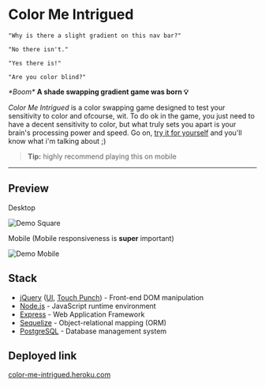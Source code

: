 Color Me Intrigued
===================

```
"Why is there a slight gradient on this nav bar?"

"No there isn't."

"Yes there is!"

"Are you color blind?"
```
*&#42;Boom&#42;* **A shade swapping gradient game was born &#128161;**

*Color Me Intrigued* is a color swapping game designed to test your sensitivity to color and ofcourse, wit. To do ok in the game, you just need to have a decent sensitivity to color, but what truly sets you apart is your brain's processing power and speed. Go on, [try it for yourself](http://color-me-intrigued.heroku.com) and you'll know what i'm talking about ;)

>**Tip:** highly recommend playing this on mobile

----------


Preview
-------------
Desktop

![Demo Square](https://i.giphy.com/3oz8xOQyTmUaPR5HNK.gif)

Mobile (Mobile responsiveness is **super** important)

![Demo Mobile](https://i.giphy.com/26tkkZfSV6Jl6SW7m.gif)

Stack
-------------
- [jQuery](https://jquery.com/) ([UI](https://jqueryui.com/), [Touch Punch](http://touchpunch.furf.com/)) - Front-end DOM manipulation
- [Node.js](https://nodejs.org/) - JavaScript runtime environment
- [Express](http://expressjs.com/) - Web Application Framework
- [Sequelize](http://docs.sequelizejs.com/) - Object-relational mapping (ORM)
- [PostgreSQL](https://www.postgresql.org/) - Database management system

Deployed link
-------------
[color-me-intrigued.heroku.com](http://color-me-intrigued.heroku.com)
